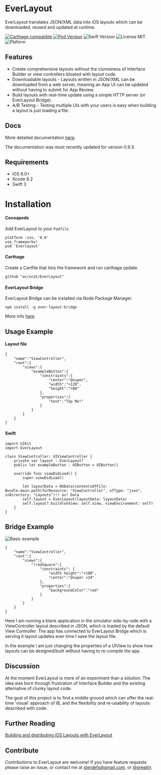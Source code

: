 # EverLayout
EverLayout translates JSON/XML data into iOS layouts which can be downloaded, reused and updated at runtime.

[![Carthage compatible](https://img.shields.io/badge/Carthage-compatible-brightgreen.svg)](https://github.com/Carthage/Carthage) 
[![Pod Version](https://img.shields.io/badge/Pod-0.3.0-6193DF.svg)](https://cocoapods.org/)
![Swift Version](https://img.shields.io/badge/Swift-3.0-orange.svg) 
![License MIT](https://img.shields.io/badge/License-MIT-lightgrey.svg) 
![Plaform](https://img.shields.io/badge/Platform-iOS-lightgrey.svg)

## Features
* Create comprehensive layouts without the clumsiness of Interface Builder or view controllers bloated with layout code.
* Downloadable layouts - Layouts written in JSON/XML can be downloaded from a web server, meaning an App UI can be updated without having to submit for App Review.
* Build layouts with real-time update using a simple HTTP server (or EverLayout Bridge).
* A/B Testing - Testing multiple UIs with your users is easy when building a layout is just loading a file.

## Docs

More detailed documentation [here](https://acrocat.github.io/EverLayout/).

The documentation was most recently updated for version 0.9.3.

## Requirements

* iOS 8.0+
* Xcode 8.2
* Swift 3

# Installation

#### Cocoapods

Add EverLayout to your `Podfile`

```
platform :ios, '8.0'
use_frameworks!
pod 'Everlayout'
```

#### Carthage

Create a Cartfile that lists the framework and run carthage update.

```
github "acrocat/EverLayout"
```

#### EverLayout Bridge

EverLayout Bridge can be installed via Node Package Manager.
```
npm install -g ever-layout-bridge
```
More info [here](https://www.github.com/acrocat/everlayoutbridge)

## Usage Example
#### Layout file
```
{
	"name":"ViewController",
	"root":{
		"views":{
			"exampleButton":{
				"constraints":{
					"center":"@super",
					"width":"+120",
					"height":"+80"
				},
				"properties":{
					"text":"Tap Me!"
				}
			}
		}
	}
}
```
#### Swift
```
import UIKit
import EverLayout

class ViewController: UIViewController {
    private var layout : EverLayout?
    public let exampleButton : UIButton = UIButton()
    
    override func viewDidLoad() {
        super.viewDidLoad()
        
        let layoutData = NSData(contentsOfFile: Bundle.main.path(forResource: "ViewController", ofType: "json", inDirectory: "Layouts")!) as! Data
        self.layout = EverLayout(layoutData: layoutData)
        self.layout?.build(onView: self.view, viewEnvironment: self)
    }
}
```

## Bridge Example

![Basic example](http://i.imgur.com/owJonXQ.gif "Basic example")

```
{
	"name":"ViewController",
	"root":{
		"views":{
			"!redSquare":{
				"constraints": {
					"width height":"+180",
					"center":"@super <24"
				},
				"properties":{
					"backgroundColor":"red"
				}
			}
		}
	}
}
```
Here I am running a blank application in the simulator side-by-side
with a ViewController layout described in JSON, which is loaded by the default
View Controller. The app has connected to EverLayout Bridge 
which is serving it layout updates ever time I save the layout file.

In the example I am just changing the properties of a UIView 
to show how layouts can be designed/built without having to re-compile
the app.

## Discussion
At the moment EverLayout is more of an experiment than a solution.
The idea was born through frustration of Interface Builder 
and the existing alternative of clunky layout code.

The goal of this project is to find a middle ground which can offer the real-time
'visual' approach of IB, and the flexibility and re-usability of
layouts described with code.

## Further Reading

[Building and distributing iOS Layouts with EverLayout](https://hackernoon.com/building-and-distributing-ios-layouts-with-everlayout-c9ea41750f6#.b41s5bsh7)

## Contribute

Contributions to EverLayout are welcome! If you have feature requests please raise an issue, or contact me at [sterdefs@gmail.com](mailto:sterdefs@gmail.com), or [@greatirl](http://www.twitter.com/greatirl).
